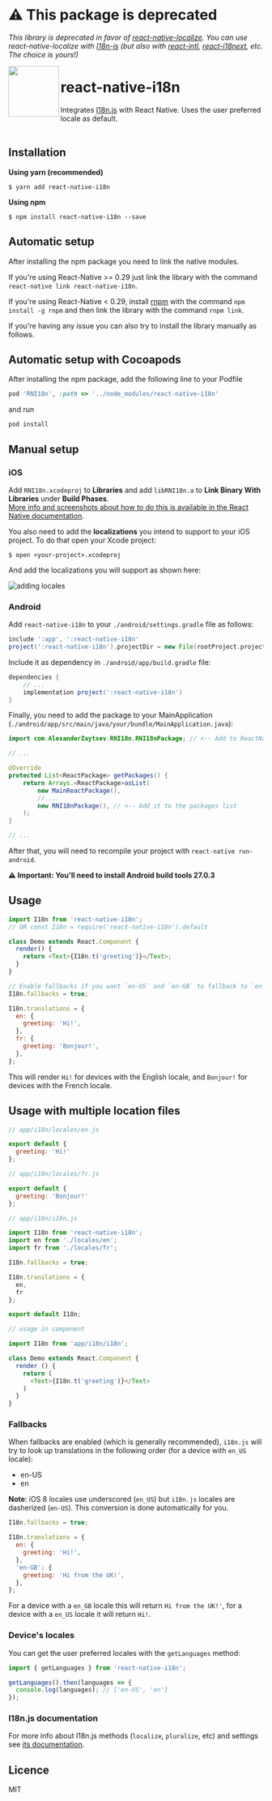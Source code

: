 # ⚠️ This package is deprecated

_This library is deprecated in favor of [react-native-localize](https://github.com/react-native-community/react-native-localize). You can use react-native-localize with [I18n-js](https://github.com/fnando/i18n-js) (but also with [react-intl](https://github.com/yahoo/react-intl), [react-i18next](https://github.com/i18next/react-i18next), etc. The choice is yours!)_

<img src="https://cdn0.iconfinder.com/data/icons/material-design-ii-glyph/614/3010_-_Translate-512.png" width="100" align="left" />

# react-native-i18n

Integrates [I18n.js](https://github.com/fnando/i18n-js) with React Native. Uses the user preferred locale as default.
<br/>
<br/>

## Installation

**Using yarn (recommended)**

`$ yarn add react-native-i18n`

**Using npm**

`$ npm install react-native-i18n --save`

## Automatic setup

After installing the npm package you need to link the native modules.

If you're using React-Native >= 0.29 just link the library with the command `react-native link react-native-i18n`.

If you're using React-Native < 0.29, install [rnpm](https://github.com/rnpm/rnpm) with the command `npm install -g rnpm` and then link the library with the command `rnpm link`.

If you're having any issue you can also try to install the library manually as follows.

## Automatic setup with Cocoapods

After installing the npm package, add the following line to your Podfile

```ruby
pod 'RNI18n', :path => '../node_modules/react-native-i18n'
```

and run

```
pod install
```

## Manual setup

### iOS

Add `RNI18n.xcodeproj` to **Libraries** and add `libRNI18n.a` to **Link Binary With Libraries** under **Build Phases**.  
[More info and screenshots about how to do this is available in the React Native documentation](http://facebook.github.io/react-native/docs/linking-libraries-ios.html#content).

You also need to add the **localizations** you intend to support to your iOS project. To do that open your Xcode project:

```
$ open <your-project>.xcodeproj
```

And add the localizations you will support as shown here:

![adding locales](https://github.com/AlexanderZaytsev/react-native-i18n/blob/master/docs/adding-locales.png?raw=true)

### Android

Add `react-native-i18n` to your `./android/settings.gradle` file as follows:

```gradle
include ':app', ':react-native-i18n'
project(':react-native-i18n').projectDir = new File(rootProject.projectDir, '../node_modules/react-native-i18n/android')
```

Include it as dependency in `./android/app/build.gradle` file:

```gradle
dependencies {
    // ...
    implementation project(':react-native-i18n')
}
```

Finally, you need to add the package to your MainApplication (`./android/app/src/main/java/your/bundle/MainApplication.java`):

```java
import com.AlexanderZaytsev.RNI18n.RNI18nPackage; // <-- Add to ReactNativeI18n to the imports

// ...

@Override
protected List<ReactPackage> getPackages() {
    return Arrays.<ReactPackage>asList(
        new MainReactPackage(),
        // ...
        new RNI18nPackage(), // <-- Add it to the packages list
    );
}

// ...
```

After that, you will need to recompile your project with `react-native run-android`.

**⚠️ Important: You'll need to install Android build tools 27.0.3**

## Usage

```javascript
import I18n from 'react-native-i18n';
// OR const I18n = require('react-native-i18n').default

class Demo extends React.Component {
  render() {
    return <Text>{I18n.t('greeting')}</Text>;
  }
}

// Enable fallbacks if you want `en-US` and `en-GB` to fallback to `en`
I18n.fallbacks = true;

I18n.translations = {
  en: {
    greeting: 'Hi!',
  },
  fr: {
    greeting: 'Bonjour!',
  },
};
```

This will render `Hi!` for devices with the English locale, and `Bonjour!` for devices with the French locale.

## Usage with multiple location files

```javascript
// app/i18n/locales/en.js

export default {  
  greeting: 'Hi!'
};

// app/i18n/locales/fr.js

export default {  
  greeting: 'Bonjour!'
};

// app/i18n/i18n.js

import I18n from 'react-native-i18n';
import en from './locales/en';
import fr from './locales/fr';

I18n.fallbacks = true;

I18n.translations = {
  en,
  fr
};

export default I18n;

// usage in component

import I18n from 'app/i18n/i18n';

class Demo extends React.Component {
  render () {
    return (
      <Text>{I18n.t('greeting')}</Text>
    )
  }
}
```

### Fallbacks

When fallbacks are enabled (which is generally recommended), `i18n.js` will try to look up translations in the following order (for a device with `en_US` locale):

- en-US
- en

**Note**: iOS 8 locales use underscored (`en_US`) but `i18n.js` locales are dasherized (`en-US`). This conversion is done automatically for you.

```javascript
I18n.fallbacks = true;

I18n.translations = {
  en: {
    greeting: 'Hi!',
  },
  'en-GB': {
    greeting: 'Hi from the UK!',
  },
};
```

For a device with a `en_GB` locale this will return `Hi from the UK!'`, for a device with a `en_US` locale it will return `Hi!`.

### Device's locales

You can get the user preferred locales with the `getLanguages` method:

```javascript
import { getLanguages } from 'react-native-i18n';

getLanguages().then(languages => {
  console.log(languages); // ['en-US', 'en']
});
```

### I18n.js documentation

For more info about I18n.js methods (`localize`, `pluralize`, etc) and settings see [its documentation](https://github.com/fnando/i18n-js#setting-up).

## Licence

MIT
